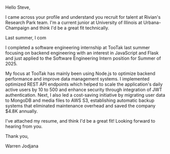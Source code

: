 Hello Steve,

I came across your profile and understand you recruit for talent at Rivian's Research Park team. I'm a current junior at University of Illinois at Urbana-Champaign and think I'd be a great fit technically.

Last summer, I com


I completed a software engineering internship at TooTak last summer focusing on backend engineering with an interest in JavaScript and Flask and just applied to the Software Engineering Intern position for Summer of 2025.

My focus at TooTak has mainly been using Node.js  to optimize backend performance and improve data management systems. I implemented optimized REST API endpoints which helped to scale the application's daily active users by 10 to 500 and enhance security through integration of JWT authentication. Next, I also led a cost-saving initiative by migrating user data to MongoDB and media files to AWS S3, establishing automatic backup systems that eliminated maintenance overhead and saved the company $4.8K annually.

I've attached my resume, and think I'd be a great fit! Looking forward to hearing from you.

Thank you,

Warren Jodjana
